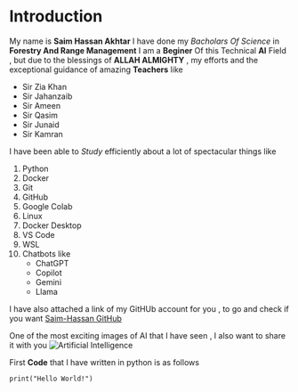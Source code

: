 # Introduction
My name is **Saim Hassan Akhtar**
I have done my _Bacholars Of Science_ in **Forestry And Range Management**
I am a **Beginer** Of this Technical **AI** Field , but due to the blessings of **ALLAH ALMIGHTY** , my efforts and the exceptional guidance of amazing **Teachers** like
 - Sir Zia Khan
 - Sir Jahanzaib
 - Sir Ameen
 - Sir Qasim
 - Sir Junaid
 - Sir Kamran

I have been able to _Study_ efficiently about a lot of spectacular things like
   1. Python
   2. Docker
   3. Git
   4. GitHub
   5. Google Colab
   6. Linux
   7. Docker Desktop
   8. VS Code
   9. WSL
   10. Chatbots like
       - ChatGPT
       - Copilot
       - Gemini
       - Llama

I have also attached a link of my GitHUb account for you , to go and check if you want
[Saim-Hassan GitHub](https://github.com/Saim-Hassan786)

One of the most exciting images of AI that I have seen , I also want to share it with you
![Artificial Intelligence](https://images.pexels.com/photos/6153354/pexels-photo-6153354.jpeg?auto=compress&cs=tinysrgb&w=1260&h=750&dpr=2)

First **Code** that I have written in python is as follows

`print("Hello World!")`
